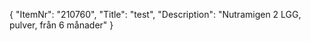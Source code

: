 {
  "ItemNr": "210760",
  "Title": "test",
  "Description": "Nutramigen 2  LGG, pulver, från 6 månader"
}